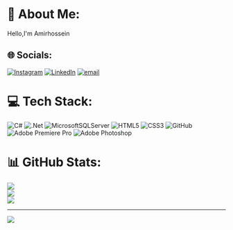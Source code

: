 # 💫 About Me:
Hello,I'm Amirhossein


## 🌐 Socials:
[![Instagram](https://img.shields.io/badge/Instagram-%23E4405F.svg?logo=Instagram&logoColor=white)](https://instagram.com/amirhosseinrahrovi) [![LinkedIn](https://img.shields.io/badge/LinkedIn-%230077B5.svg?logo=linkedin&logoColor=white)](https://linkedin.com/in/Amir-hossein-Rahrovi) [![email](https://img.shields.io/badge/Email-D14836?logo=gmail&logoColor=white)](mailto:amir.hossein.rahrovi82@gmail.com) 

# 💻 Tech Stack:
![C#](https://img.shields.io/badge/c%23-%23239120.svg?style=for-the-badge&logo=csharp&logoColor=white) ![.Net](https://img.shields.io/badge/.NET-5C2D91?style=for-the-badge&logo=.net&logoColor=white) ![MicrosoftSQLServer](https://img.shields.io/badge/Microsoft%20SQL%20Server-CC2927?style=for-the-badge&logo=microsoft%20sql%20server&logoColor=white) ![HTML5](https://img.shields.io/badge/html5-%23E34F26.svg?style=for-the-badge&logo=html5&logoColor=white) ![CSS3](https://img.shields.io/badge/css3-%231572B6.svg?style=for-the-badge&logo=css3&logoColor=white) ![GitHub](https://img.shields.io/badge/github-%23121011.svg?style=for-the-badge&logo=github&logoColor=white) ![Adobe Premiere Pro](https://img.shields.io/badge/Adobe%20Premiere%20Pro-9999FF.svg?style=for-the-badge&logo=Adobe%20Premiere%20Pro&logoColor=white) ![Adobe Photoshop](https://img.shields.io/badge/adobe%20photoshop-%2331A8FF.svg?style=for-the-badge&logo=adobe%20photoshop&logoColor=white)
# 📊 GitHub Stats:
![](https://github-readme-stats.vercel.app/api?username=amirhosseinrahrovi&theme=shadow_blue&hide_border=false&include_all_commits=true&count_private=true)<br/>
![](https://nirzak-streak-stats.vercel.app/?user=amirhosseinrahrovi&theme=shadow_blue&hide_border=false)<br/>
![](https://github-readme-stats.vercel.app/api/top-langs/?username=amirhosseinrahrovi&theme=shadow_blue&hide_border=false&include_all_commits=true&count_private=true&layout=compact)

---
[![](https://visitcount.itsvg.in/api?id=amirhosseinrahrovi&icon=0&color=0)](https://visitcount.itsvg.in)

<!-- Proudly created with GPRM ( https://gprm.itsvg.in ) -->
